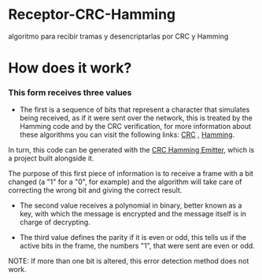 # Receptor-CRC-Hamming
algoritmo para recibir tramas y desencriptarlas por CRC y Hamming 
# How does it work?
 ### This form receives three values

- The first is a sequence of bits that represent a character that simulates being received, as if it were sent over the network, this is treated by the Hamming code and by the CRC verification, for more information about these algorithms you can visit the following links: [CRC](https://youtu.be/rB9aL1e3agw) , [Hamming](https://youtu.be/gQK9nROFX20).

In turn, this code can be generated with the [CRC Hamming Emitter](https://llfreedll.github.io/Emisor-CRC-Hamming/), which is a project built alongside it.

The purpose of this first piece of information is to receive a frame with a bit changed (a "1" for a "0", for example) and the algorithm will take care of correcting the wrong bit and giving the correct result.

- The second value receives a polynomial in binary, better known as a key, with which the message is encrypted and the message itself is in charge of decrypting.

- The third value defines the parity if it is even or odd, this tells us if the active bits in the frame, the numbers "1", that were sent are even or odd.

NOTE: If more than one bit is altered, this error detection method does not work.
